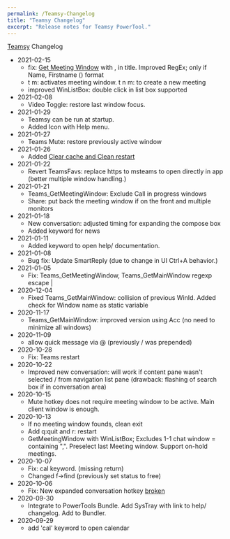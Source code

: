 ```yaml
---
permalink: /Teamsy-Changelog
title: "Teamsy Changelog"
excerpt: "Release notes for Teamsy PowerTool."
---
```


[Teamsy](Teamsy) Changelog

* 2021-02-15
	- fix: [Get Meeting Window](https://tdalon.blogspot.com/2020/10/get-teams-window-ahk.html#getmeetingwindow) with , in title. Improved RegEx; only if Name, Firstname () format
	- t m: activates meeting window. t n m: to create a new meeting
	- improved WinListBox: double click in list box supported
* 2021-02-08
	- Video Toggle: restore last window focus.
* 2021-01-29
	- Teamsy can be run at startup.
	- Added Icon with Help menu.
* 2021-01-27
	- Teams Mute: restore previously active window
* 2021-01-26
	- Added [Clear cache and Clean restart](https://tdalon.blogspot.com/2021/01/teams-clear-cache.html)
* 2021-01-22
	- Revert TeamsFavs: replace https to msteams to open directly in app (better multiple window handling.)
* 2021-01-21
	- Teams_GetMeetingWindow: Exclude Call in progress windows
	- Share: put back the meeting window if on the front and multiple monitors
* 2021-01-18
	- New conversation: adjusted timing for expanding the compose box
	- Added keyword for news
* 2021-01-11
	- Added keyword to open help/ documentation.
* 2021-01-08
	- Bug fix: Update SmartReply (due to change in UI Ctrl+A behavior.)
* 2021-01-05
	- Fix: Teams_GetMeetingWindow, Teams_GetMainWindow regexp escape |
* 2020-12-04
  - Fixed Teams_GetMainWindow: collision of previous WinId. Added check for Window name as static variable
* 2020-11-17
	- Teams_GetMainWindow: improved version using Acc (no need to minimize all windows)
* 2020-11-09
	- allow quick message via @ (previously / was prepended)
* 2020-10-28
  - Fix: Teams restart
* 2020-10-22
  - Improved new conversation: will work if content pane wasn't selected / from navigation list pane (drawback: flashing of search box if in conversation area)
* 2020-10-15
  - Mute hotkey does not require meeting window to be active. Main client window is enough.
* 2020-10-13
  - If no meeting window founds, clean exit
  - Add q:quit and r: restart
  - GetMeetingWindow with WinListBox; Excludes 1-1 chat window = containing ",". Preselect last Meeting window. Support on-hold meetings.
* 2020-10-07
  - Fix: cal keyword. (missing return)
  - Changed f->find (previously set status to free)
* 2020-10-06
  - Fix: New expanded conversation hotkey [broken](https://tdalon.blogspot.com/teamsy-new-conversation)
* 2020-09-30
    * Integrate to PowerTools Bundle. Add SysTray with link to help/ changelog. Add to Bundler.
* 2020-09-29
    * add 'cal' keyword to open calendar
